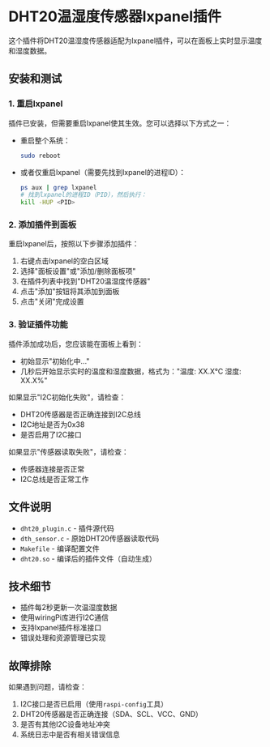 # DHT20温湿度传感器lxpanel插件

这个插件将DHT20温湿度传感器适配为lxpanel插件，可以在面板上实时显示温度和湿度数据。

## 安装和测试

### 1. 重启lxpanel
插件已安装，但需要重启lxpanel使其生效。您可以选择以下方式之一：

- 重启整个系统：
  ```bash
  sudo reboot
  ```

- 或者仅重启lxpanel（需要先找到lxpanel的进程ID）：
  ```bash
  ps aux | grep lxpanel
  # 找到lxpanel的进程ID（PID），然后执行：
  kill -HUP <PID>
  ```

### 2. 添加插件到面板
重启lxpanel后，按照以下步骤添加插件：

1. 右键点击lxpanel的空白区域
2. 选择"面板设置"或"添加/删除面板项"
3. 在插件列表中找到"DHT20温湿度传感器"
4. 点击"添加"按钮将其添加到面板
5. 点击"关闭"完成设置

### 3. 验证插件功能
插件添加成功后，您应该能在面板上看到：
- 初始显示"初始化中..."
- 几秒后开始显示实时的温度和湿度数据，格式为："温度: XX.X°C 湿度: XX.X%"

如果显示"I2C初始化失败"，请检查：
- DHT20传感器是否正确连接到I2C总线
- I2C地址是否为0x38
- 是否启用了I2C接口

如果显示"传感器读取失败"，请检查：
- 传感器连接是否正常
- I2C总线是否正常工作

## 文件说明
- `dht20_plugin.c` - 插件源代码
- `dth_sensor.c` - 原始DHT20传感器读取代码
- `Makefile` - 编译配置文件
- `dht20.so` - 编译后的插件文件（自动生成）

## 技术细节
- 插件每2秒更新一次温湿度数据
- 使用wiringPi库进行I2C通信
- 支持lxpanel插件标准接口
- 错误处理和资源管理已实现

## 故障排除
如果遇到问题，请检查：
1. I2C接口是否已启用（使用`raspi-config`工具）
2. DHT20传感器是否正确连接（SDA、SCL、VCC、GND）
3. 是否有其他I2C设备地址冲突
4. 系统日志中是否有相关错误信息